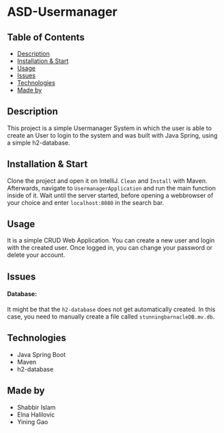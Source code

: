 # ASD-Usermanager

## Table of Contents
* [Description](#Description)
* [Installation & Start](#Installation-amp-Start)
* [Usage](#Usage)
* [Issues](#Issues)
* [Technologies](#Technologies)
* [Made by](#Made-by)

## Description
This project is a simple Usermanager System in which the user is able to create an User to login to the system and was built with Java Spring, using a simple h2-database.

## Installation & Start
Clone the project and open it on IntelliJ. `Clean` and `Install` with Maven. Afterwards, navigate to `UsermanagerApplication` and run the main function inside of it. Wait until the server started, before opening a webbrowser of your choice and enter `localhost:8080` in the search bar. 

## Usage
It is a simple CRUD Web Application. You can create a new user and login with the created user. Once logged in, you can change your password or delete your account.

## Issues

#### Database:
It might be that the `h2-database` does not get automatically created. In this case, you need to manually create a file called `stunningbarnacleDB.mv.db`.

## Technologies
* Java Spring Boot
* Maven
* h2-database

## Made by
* Shabbir Islam
* Elna Halilovic
* Yining Gao
